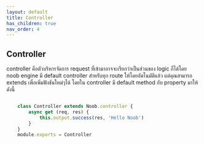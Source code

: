 ```yaml
---
layout: default
title: Controller
has_children: true
nav_order: 4
---
```

## Controller

controller คือตัวบริหารจัดการ request ที่เข้ามาอาจจะเรียกว่าเป็นส่วนของ logic ก็ได้โดย noob engine มี default controller สำหรับทุก route ให้โดยอัตโนมัติแล้ว แต่คุณสามารถ extends เพื่อเพิ่มฟังชันใหม่ๆได้ โดยใน controller มี default method กับ property มาให้ดังนี้

```js

    class Controller extends Noob.controller {
        async get (req, res) {
            this.output.success(res, 'Hello Noob')
        }
    }
    module.exports = Controller
```
